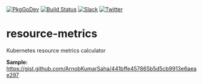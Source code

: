 [![PkgGoDev](https://pkg.go.dev/badge/kmodules.xyz/resource-metrics)](https://pkg.go.dev/kmodules.xyz/resource-metrics)
[![Build Status](https://github.com/kmodules/resource-metrics/workflows/CI/badge.svg)](https://github.com/kmodules/resource-metrics/actions?workflow=CI)
[![Slack](https://shields.io/badge/Join_Slack-salck?color=4A154B&logo=slack)](https://slack.appscode.com)
[![Twitter](https://img.shields.io/twitter/follow/appscodehq.svg?style=social&logo=twitter&label=Follow)](https://twitter.com/intent/follow?screen_name=AppsCodeHQ)

# resource-metrics

Kubernetes resource metrics calculator

**Sample:**
https://gist.github.com/ArnobKumarSaha/441bffe457865b5d5cb9913e6aeae297
